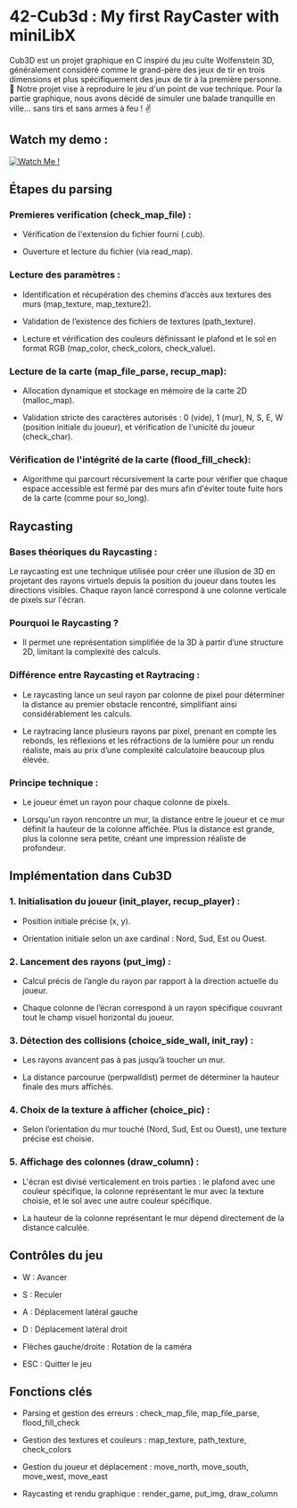 # 42-Cub3d : My first RayCaster with miniLibX

Cub3D est un projet graphique en C inspiré du jeu culte Wolfenstein 3D, généralement considéré comme le grand-père des jeux de tir en trois dimensions et plus spécifiquement des jeux de tir à la première personne.  
🎯 Notre projet vise à reproduire le jeu d'un point de vue technique. Pour la partie graphique, nous avons décidé de simuler une balade tranquille en ville… sans tirs et sans armes à feu ! ✌️

## Watch my demo : 
[![Watch Me !](https://img.youtube.com/vi/F2-tP8NMRDc/0.jpg)](https://youtu.be/F2-tP8NMRDc)

## Étapes du parsing

### Premieres verification (check_map_file) :

* Vérification de l'extension du fichier fourni (.cub).

* Ouverture et lecture du fichier (via read_map).

### Lecture des paramètres :

* Identification et récupération des chemins d’accès aux textures des murs (map_texture, map_texture2).

* Validation de l’existence des fichiers de textures (path_texture).

* Lecture et vérification des couleurs définissant le plafond et le sol en format RGB (map_color, check_colors, check_value).

### Lecture de la carte (map_file_parse, recup_map):

* Allocation dynamique et stockage en mémoire de la carte 2D (malloc_map).

* Validation stricte des caractères autorisés : 0 (vide), 1 (mur), N, S, E, W (position initiale du joueur), et vérification de l'unicité du joueur (check_char).

### Vérification de l'intégrité de la carte (flood_fill_check):

* Algorithme qui parcourt récursivement la carte pour vérifier que chaque espace accessible est fermé par des murs afin d'éviter toute fuite hors de la carte (comme pour so_long).

## Raycasting

### Bases théoriques du Raycasting :

Le raycasting est une technique utilisée pour créer une illusion de 3D en projetant des rayons virtuels depuis la position du joueur dans toutes les directions visibles. Chaque rayon lancé correspond à une colonne verticale de pixels sur l'écran.

### Pourquoi le Raycasting ?

* Il permet une représentation simplifiée de la 3D à partir d’une structure 2D, limitant la complexité des calculs.

### Différence entre Raycasting et Raytracing :

* Le raycasting lance un seul rayon par colonne de pixel pour déterminer la distance au premier obstacle rencontré, simplifiant ainsi considérablement les calculs.

* Le raytracing lance plusieurs rayons par pixel, prenant en compte les rebonds, les réflexions et les réfractions de la lumière pour un rendu réaliste, mais au prix d’une complexité calculatoire beaucoup plus élevée.

### Principe technique :

* Le joueur émet un rayon pour chaque colonne de pixels.

* Lorsqu'un rayon rencontre un mur, la distance entre le joueur et ce mur définit la hauteur de la colonne affichée. Plus la distance est grande, plus la colonne sera petite, créant une impression réaliste de profondeur.

## Implémentation dans Cub3D

### 1. Initialisation du joueur (init_player, recup_player) :

* Position initiale précise (x, y).

* Orientation initiale selon un axe cardinal : Nord, Sud, Est ou Ouest.

### 2. Lancement des rayons (put_img) :

* Calcul précis de l’angle du rayon par rapport à la direction actuelle du joueur.

* Chaque colonne de l’écran correspond à un rayon spécifique couvrant tout le champ visuel horizontal du joueur.

### 3. Détection des collisions (choice_side_wall, init_ray) :

* Les rayons avancent pas à pas jusqu’à toucher un mur.

* La distance parcourue (perpwalldist) permet de déterminer la hauteur finale des murs affichés.

### 4. Choix de la texture à afficher (choice_pic) :

* Selon l’orientation du mur touché (Nord, Sud, Est ou Ouest), une texture précise est choisie.

### 5. Affichage des colonnes (draw_column) :

* L'écran est divisé verticalement en trois parties : le plafond avec une couleur spécifique, la colonne représentant le mur avec la texture choisie, et le sol avec une autre couleur spécifique.

* La hauteur de la colonne représentant le mur dépend directement de la distance calculée.

## Contrôles du jeu

* W : Avancer

* S : Reculer

* A : Déplacement latéral gauche

* D : Déplacement latéral droit

* Flèches gauche/droite : Rotation de la caméra

* ESC : Quitter le jeu

## Fonctions clés

* Parsing et gestion des erreurs : check_map_file, map_file_parse, flood_fill_check

* Gestion des textures et couleurs : map_texture, path_texture, check_colors

* Gestion du joueur et déplacement : move_north, move_south, move_west, move_east

* Raycasting et rendu graphique : render_game, put_img, draw_column
